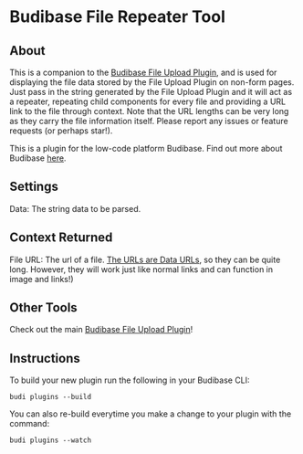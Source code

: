 # Budibase File Repeater Tool
## About
This is a companion to the [Budibase File Upload Plugin](https://github.com/chungchunwang/Budibase-File-Upload), and is used for displaying the file data stored by the File Upload Plugin on non-form pages. Just pass in the string generated by the File Upload Plugin and it will act as a repeater, repeating child components for every file and providing a URL link to the file through context. Note that the URL lengths can be very long as they carry the file information itself.
Please report any issues or feature requests (or perhaps star!).

This is a plugin for the low-code platform Budibase. Find out more about Budibase [here](https://github.com/Budibase/budibase).
## Settings
Data: The string data to be parsed.
## Context Returned
File URL: The url of a file. [The URLs are Data URLs](https://developer.mozilla.org/en-US/docs/Web/HTTP/Basics_of_HTTP/Data_URLs), so they can be quite long. However, they will work just like normal links and can function in image and links!)

## Other Tools
Check out the main [Budibase File Upload Plugin](https://github.com/chungchunwang/Budibase-File-Upload)!

## Instructions

To build your new  plugin run the following in your Budibase CLI:
```
budi plugins --build
```

You can also re-build everytime you make a change to your plugin with the command:
```
budi plugins --watch
```
